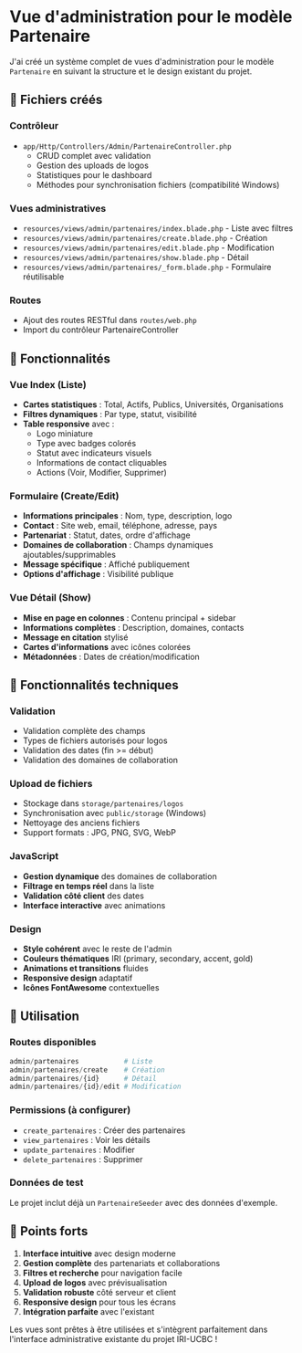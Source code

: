 # Vue d'administration pour le modèle Partenaire

J'ai créé un système complet de vues d'administration pour le modèle `Partenaire` en suivant la structure et le design existant du projet.

## 🎯 Fichiers créés

### Contrôleur
- `app/Http/Controllers/Admin/PartenaireController.php`
  - CRUD complet avec validation
  - Gestion des uploads de logos
  - Statistiques pour le dashboard
  - Méthodes pour synchronisation fichiers (compatibilité Windows)

### Vues administratives
- `resources/views/admin/partenaires/index.blade.php` - Liste avec filtres
- `resources/views/admin/partenaires/create.blade.php` - Création
- `resources/views/admin/partenaires/edit.blade.php` - Modification
- `resources/views/admin/partenaires/show.blade.php` - Détail
- `resources/views/admin/partenaires/_form.blade.php` - Formulaire réutilisable

### Routes
- Ajout des routes RESTful dans `routes/web.php`
- Import du contrôleur PartenaireController

## 🎨 Fonctionnalités

### Vue Index (Liste)
- **Cartes statistiques** : Total, Actifs, Publics, Universités, Organisations
- **Filtres dynamiques** : Par type, statut, visibilité
- **Table responsive** avec :
  - Logo miniature
  - Type avec badges colorés
  - Statut avec indicateurs visuels
  - Informations de contact cliquables
  - Actions (Voir, Modifier, Supprimer)

### Formulaire (Create/Edit)
- **Informations principales** : Nom, type, description, logo
- **Contact** : Site web, email, téléphone, adresse, pays
- **Partenariat** : Statut, dates, ordre d'affichage
- **Domaines de collaboration** : Champs dynamiques ajoutables/supprimables
- **Message spécifique** : Affiché publiquement
- **Options d'affichage** : Visibilité publique

### Vue Détail (Show)
- **Mise en page en colonnes** : Contenu principal + sidebar
- **Informations complètes** : Description, domaines, contacts
- **Message en citation** stylisé
- **Cartes d'informations** avec icônes colorées
- **Métadonnées** : Dates de création/modification

## 🔧 Fonctionnalités techniques

### Validation
- Validation complète des champs
- Types de fichiers autorisés pour logos
- Validation des dates (fin >= début)
- Validation des domaines de collaboration

### Upload de fichiers
- Stockage dans `storage/partenaires/logos`
- Synchronisation avec `public/storage` (Windows)
- Nettoyage des anciens fichiers
- Support formats : JPG, PNG, SVG, WebP

### JavaScript
- **Gestion dynamique** des domaines de collaboration
- **Filtrage en temps réel** dans la liste
- **Validation côté client** des dates
- **Interface interactive** avec animations

### Design
- **Style cohérent** avec le reste de l'admin
- **Couleurs thématiques** IRI (primary, secondary, accent, gold)
- **Animations et transitions** fluides
- **Responsive design** adaptatif
- **Icônes FontAwesome** contextuelles

## 🚀 Utilisation

### Routes disponibles
```php
admin/partenaires           # Liste
admin/partenaires/create    # Création
admin/partenaires/{id}      # Détail
admin/partenaires/{id}/edit # Modification
```

### Permissions (à configurer)
- `create_partenaires` : Créer des partenaires
- `view_partenaires` : Voir les détails
- `update_partenaires` : Modifier
- `delete_partenaires` : Supprimer

### Données de test
Le projet inclut déjà un `PartenaireSeeder` avec des données d'exemple.

## 🎯 Points forts

1. **Interface intuitive** avec design moderne
2. **Gestion complète** des partenariats et collaborations
3. **Filtres et recherche** pour navigation facile
4. **Upload de logos** avec prévisualisation
5. **Validation robuste** côté serveur et client
6. **Responsive design** pour tous les écrans
7. **Intégration parfaite** avec l'existant

Les vues sont prêtes à être utilisées et s'intègrent parfaitement dans l'interface administrative existante du projet IRI-UCBC !
